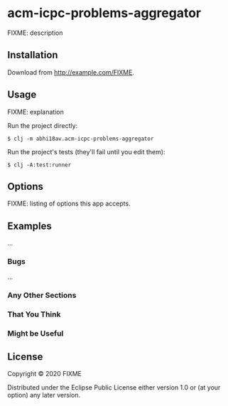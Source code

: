 # acm-icpc-problems-aggregator

FIXME: description

## Installation

Download from http://example.com/FIXME.

## Usage

FIXME: explanation

Run the project directly:

    $ clj -m abhi18av.acm-icpc-problems-aggregator

Run the project's tests (they'll fail until you edit them):

    $ clj -A:test:runner

## Options

FIXME: listing of options this app accepts.

## Examples

...

### Bugs

...

### Any Other Sections
### That You Think
### Might be Useful

## License

Copyright © 2020 FIXME

Distributed under the Eclipse Public License either version 1.0 or (at
your option) any later version.
